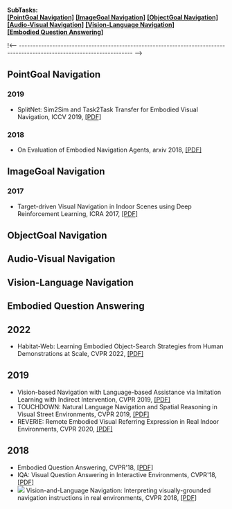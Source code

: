 **SubTasks:**   
<strong><a href="#0">[PointGoal Navigation]</a></strong> <strong><a href="#1">[ImageGoal Navigation]</a></strong> <strong><a href="#2">[ObjectGoal Navigation]</a></strong>    
<strong><a href="#3">[Audio-Visual Navigation]</a></strong> <strong><a href="#4">[Vision-Language Navigation]</a></strong>    
<strong><a href="#5">[Embodied Question Answering]</a></strong>

!<-- ----------------------------------------------------------------------------------------------------------------------- -->
<h2 id="0">PointGoal Navigation</h2>

### 2019     
- SplitNet: Sim2Sim and Task2Task Transfer for Embodied Visual Navigation, ICCV 2019, [[PDF]](https://arxiv.org/abs/1905.07512)    

### 2018
- On Evaluation of Embodied Navigation Agents, arxiv 2018, [[PDF]](https://arxiv.org/abs/1807.06757)  


<h2 id="1">ImageGoal Navigation</h2>

### 2017
- Target-driven Visual Navigation in Indoor Scenes using Deep Reinforcement Learning, ICRA 2017, [[PDF]](https://arxiv.org/abs/1609.05143)   


<h2 id="2">ObjectGoal Navigation</h2>


<h2 id="3">Audio-Visual Navigation</h2>

<h2 id="4">Vision-Language Navigation</h2>

<h2 id="5">Embodied Question Answering</h2>




## 2022
-  Habitat-Web: Learning Embodied Object-Search Strategies from Human Demonstrations at Scale, CVPR 2022, [[PDF]](https://arxiv.org/pdf/2204.03514.pdf)  

## 2019
- Vision-based Navigation with Language-based Assistance via Imitation Learning with Indirect Intervention, CVPR 2019, [[PDF]](https://arxiv.org/abs/1812.04155)
- TOUCHDOWN: Natural Language Navigation and Spatial Reasoning in Visual Street Environments, CVPR 2019, [[PDF]](https://arxiv.org/abs/1811.12354)
- REVERIE: Remote Embodied Visual Referring Expression in Real Indoor Environments, CVPR 2020, [[PDF]](https://arxiv.org/abs/1904.10151)


## 2018
- Embodied Question Answering, CVPR'18, [[PDF]](https://arxiv.org/abs/1711.11543)
- IQA: Visual Question Answering in Interactive Environments, CVPR'18, [[PDF]](https://arxiv.org/abs/1712.03316)
- ![](https://img.shields.io/badge/VLN-blue.svg) Vision-and-Language Navigation: Interpreting visually-grounded navigation instructions in real environments, CVPR 2018, [[PDF]](https://arxiv.org/abs/1711.07280)  


